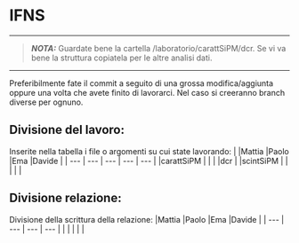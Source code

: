# IFNS
---
>**_NOTA:_** Guardate bene la cartella /laboratorio/carattSiPM/dcr. Se vi va bene la struttura copiatela per le altre analisi dati.
---

Preferibilmente fate il commit a seguito di una grossa modifica/aggiunta oppure una volta che avete finito di lavorarci.
Nel caso si creeranno branch diverse per ognuno.

## Divisione del lavoro:
Inserite nella tabella i file o argomenti su cui state lavorando:
|           |Mattia |Paolo  |Ema    |Davide |
|   ---     |   --- |   --- |   --- |   --- |
|carattSiPM |       |       |       |dcr    |
|scintSiPM  |       |       |       |       |

## Divisione relazione:
Divisione della scrittura della relazione:
|Mattia |Paolo  |Ema    |Davide |
|   --- |   --- |   --- |   --- |
|       |       |       |       |

